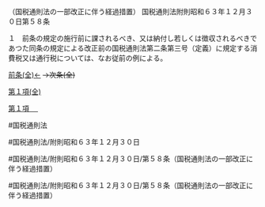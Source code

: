 （国税通則法の一部改正に伴う経過措置）
国税通則法附則昭和６３年１２月３０日第５８条

１　前条の規定の施行前に課されるべき、又は納付し若しくは徴収されるべきであつた同条の規定による改正前の国税通則法第二条第三号（定義）に規定する消費税又は通行税については、なお従前の例による。

[前条(全)←](国税通則法＿＿＿＿附則昭和６３年１２月３０日第１条_.md)  ~~→次条(全)~~

[第１項(全)](国税通則法＿＿＿＿附則昭和６３年１２月３０日第５８条第１項_.md)  

[第１項 　 ](国税通則法＿＿＿＿附則昭和６３年１２月３０日第５８条第１項.md)  

#国税通則法

#国税通則法/附則昭和６３年１２月３０日

#国税通則法/附則昭和６３年１２月３０日/第５８条（国税通則法の一部改正に伴う経過措置）

#国税通則法/附則昭和６３年１２月３０日/第５８条（国税通則法の一部改正に伴う経過措置）


